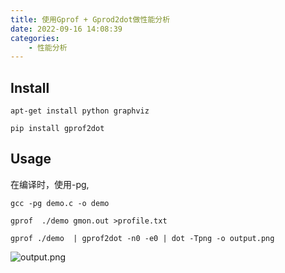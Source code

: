 ```yaml
---
title: 使用Gprof + Gprod2dot做性能分析
date: 2022-09-16 14:08:39
categories: 
    - 性能分析
---
```




## Install

```
apt-get install python graphviz
```

```
pip install gprof2dot
```

## Usage

在编译时，使用-pg,

```
gcc -pg demo.c -o demo
```

```
gprof  ./demo gmon.out >profile.txt
```

```
gprof ./demo  | gprof2dot -n0 -e0 | dot -Tpng -o output.png
```



![output.png](https://s2.loli.net/2022/09/17/3kBayPbORF6g4pr.png)

